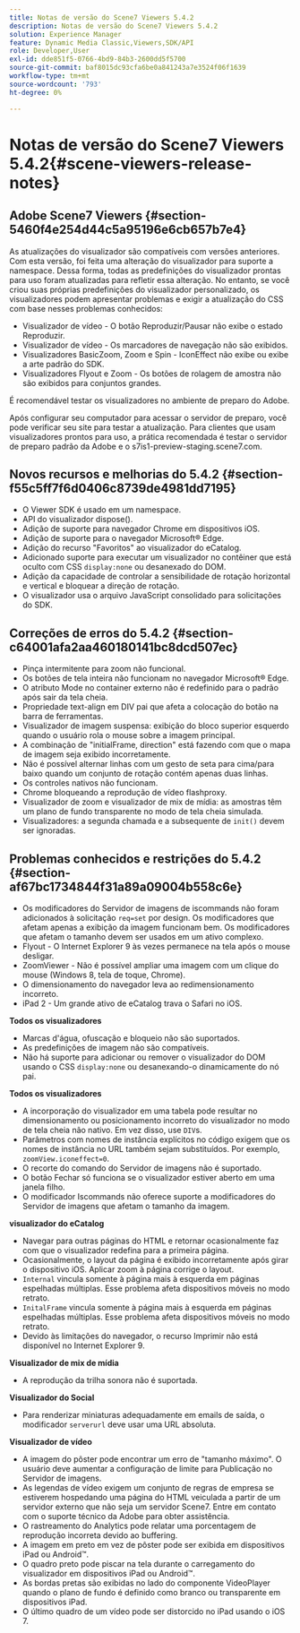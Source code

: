 ```yaml
---
title: Notas de versão do Scene7 Viewers 5.4.2
description: Notas de versão do Scene7 Viewers 5.4.2
solution: Experience Manager
feature: Dynamic Media Classic,Viewers,SDK/API
role: Developer,User
exl-id: dde851f5-0766-4bd9-84b3-2600dd5f5700
source-git-commit: baf8015dc93cfa6be0a841243a7e3524f06f1639
workflow-type: tm+mt
source-wordcount: '793'
ht-degree: 0%

---
```


# Notas de versão do Scene7 Viewers 5.4.2{#scene-viewers-release-notes}

## Adobe Scene7 Viewers {#section-5460f4e254d44c5a95196e6cb657b7e4}

As atualizações do visualizador são compatíveis com versões anteriores. Com esta versão, foi feita uma alteração do visualizador para suporte a namespace. Dessa forma, todas as predefinições do visualizador prontas para uso foram atualizadas para refletir essa alteração. No entanto, se você criou suas próprias predefinições do visualizador personalizado, os visualizadores podem apresentar problemas e exigir a atualização do CSS com base nesses problemas conhecidos:

* Visualizador de vídeo - O botão Reproduzir/Pausar não exibe o estado Reproduzir.
* Visualizador de vídeo - Os marcadores de navegação não são exibidos.
* Visualizadores BasicZoom, Zoom e Spin - IconEffect não exibe ou exibe a arte padrão do SDK.
* Visualizadores Flyout e Zoom - Os botões de rolagem de amostra não são exibidos para conjuntos grandes.

É recomendável testar os visualizadores no ambiente de preparo do Adobe.

Após configurar seu computador para acessar o servidor de preparo, você pode verificar seu site para testar a atualização. Para clientes que usam visualizadores prontos para uso, a prática recomendada é testar o servidor de preparo padrão da Adobe e o s7is1-preview-staging.scene7.com.

## Novos recursos e melhorias do 5.4.2 {#section-f55c5ff7f6d0406c8739de4981dd7195}

* O Viewer SDK é usado em um namespace.
* API do visualizador dispose().
* Adição de suporte para navegador Chrome em dispositivos iOS.
* Adição de suporte para o navegador Microsoft® Edge.
* Adição do recurso &quot;Favoritos&quot; ao visualizador do eCatalog.
* Adicionado suporte para executar um visualizador no contêiner que está oculto com CSS `display:none` ou desanexado do DOM.
* Adição da capacidade de controlar a sensibilidade de rotação horizontal e vertical e bloquear a direção de rotação.
* O visualizador usa o arquivo JavaScript consolidado para solicitações do SDK.

## Correções de erros do 5.4.2 {#section-c64001afa2aa460180141bc8dcd507ec}

* Pinça intermitente para zoom não funcional.
* Os botões de tela inteira não funcionam no navegador Microsoft® Edge.
* O atributo Mode no container externo não é redefinido para o padrão após sair da tela cheia.
* Propriedade text-align em DIV pai que afeta a colocação do botão na barra de ferramentas.
* Visualizador de imagem suspensa: exibição do bloco superior esquerdo quando o usuário rola o mouse sobre a imagem principal.
* A combinação de &quot;initialFrame, direction&quot; está fazendo com que o mapa de imagem seja exibido incorretamente.
* Não é possível alternar linhas com um gesto de seta para cima/para baixo quando um conjunto de rotação contém apenas duas linhas.
* Os controles nativos não funcionam.
* Chrome bloqueando a reprodução de vídeo flashproxy.
* Visualizador de zoom e visualizador de mix de mídia: as amostras têm um plano de fundo transparente no modo de tela cheia simulada.
* Visualizadores: a segunda chamada e a subsequente de `init()` devem ser ignoradas.

## Problemas conhecidos e restrições do 5.4.2 {#section-af67bc1734844f31a89a09004b558c6e}

* Os modificadores do Servidor de imagens de iscommands não foram adicionados à solicitação `req=set` por design. Os modificadores que afetam apenas a exibição da imagem funcionam bem. Os modificadores que afetam o tamanho devem ser usados em um ativo complexo.
* Flyout - O Internet Explorer 9 às vezes permanece na tela após o mouse desligar.
* ZoomViewer - Não é possível ampliar uma imagem com um clique do mouse (Windows 8, tela de toque, Chrome).
* O dimensionamento do navegador leva ao redimensionamento incorreto.
* iPad 2 - Um grande ativo de eCatalog trava o Safari no iOS.

**Todos os visualizadores**

* Marcas d&#39;água, ofuscação e bloqueio não são suportados.
* As predefinições de imagem não são compatíveis.
* Não há suporte para adicionar ou remover o visualizador do DOM usando o CSS `display:none` ou desanexando-o dinamicamente do nó pai.

**Todos os visualizadores**

* A incorporação do visualizador em uma tabela pode resultar no dimensionamento ou posicionamento incorreto do visualizador no modo de tela cheia não nativo. Em vez disso, use `DIV`s.
* Parâmetros com nomes de instância explícitos no código exigem que os nomes de instância no URL também sejam substituídos. Por exemplo, `zoomView.iconeffect=0`.
* O recorte do comando do Servidor de imagens não é suportado.
* O botão Fechar só funciona se o visualizador estiver aberto em uma janela filho.
* O modificador Iscommands não oferece suporte a modificadores do Servidor de imagens que afetam o tamanho da imagem.

**visualizador do eCatalog**

* Navegar para outras páginas do HTML e retornar ocasionalmente faz com que o visualizador redefina para a primeira página.
* Ocasionalmente, o layout da página é exibido incorretamente após girar o dispositivo iOS. Aplicar zoom à página corrige o layout.
* `Internal` vincula somente à página mais à esquerda em páginas espelhadas múltiplas. Esse problema afeta dispositivos móveis no modo retrato.
* `InitalFrame` vincula somente à página mais à esquerda em páginas espelhadas múltiplas. Esse problema afeta dispositivos móveis no modo retrato.
* Devido às limitações do navegador, o recurso Imprimir não está disponível no Internet Explorer 9.

**Visualizador de mix de mídia**

* A reprodução da trilha sonora não é suportada.

**Visualizador do Social**

* Para renderizar miniaturas adequadamente em emails de saída, o modificador `serverurl` deve usar uma URL absoluta.

**Visualizador de vídeo**

* A imagem do pôster pode encontrar um erro de &quot;tamanho máximo&quot;. O usuário deve aumentar a configuração de limite para Publicação no Servidor de imagens.
* As legendas de vídeo exigem um conjunto de regras de empresa se estiverem hospedando uma página do HTML veiculada a partir de um servidor externo que não seja um servidor Scene7. Entre em contato com o suporte técnico da Adobe para obter assistência.
* O rastreamento do Analytics pode relatar uma porcentagem de reprodução incorreta devido ao buffering.
* A imagem em preto em vez de pôster pode ser exibida em dispositivos iPad ou Android™.
* O quadro preto pode piscar na tela durante o carregamento do visualizador em dispositivos iPad ou Android™.
* As bordas pretas são exibidas no lado do componente VideoPlayer quando o plano de fundo é definido como branco ou transparente em dispositivos iPad.
* O último quadro de um vídeo pode ser distorcido no iPad usando o iOS 7.
